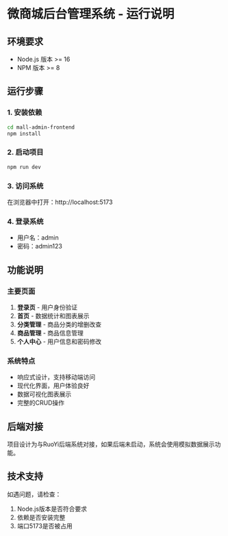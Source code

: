 # 微商城后台管理系统 - 运行说明

## 环境要求

- Node.js 版本 >= 16
- NPM 版本 >= 8

## 运行步骤

### 1. 安装依赖
```bash
cd mall-admin-frontend
npm install
```

### 2. 启动项目
```bash
npm run dev
```

### 3. 访问系统
在浏览器中打开：http://localhost:5173

### 4. 登录系统
- 用户名：admin
- 密码：admin123

## 功能说明

### 主要页面
1. **登录页** - 用户身份验证
2. **首页** - 数据统计和图表展示
3. **分类管理** - 商品分类的增删改查
4. **商品管理** - 商品信息管理
5. **个人中心** - 用户信息和密码修改

### 系统特点
- 响应式设计，支持移动端访问
- 现代化界面，用户体验良好
- 数据可视化图表展示
- 完整的CRUD操作

## 后端对接

项目设计为与RuoYi后端系统对接，如果后端未启动，系统会使用模拟数据展示功能。

## 技术支持

如遇问题，请检查：
1. Node.js版本是否符合要求
2. 依赖是否安装完整
3. 端口5173是否被占用 